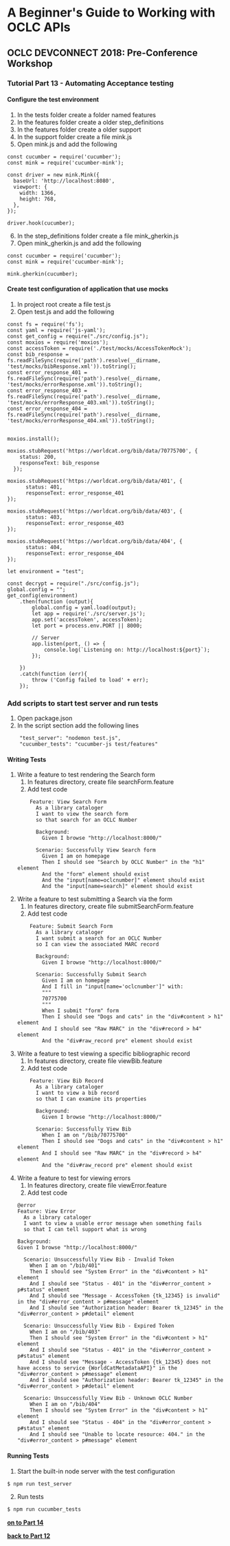 # A Beginner's Guide to Working with OCLC APIs
## OCLC DEVCONNECT 2018: Pre-Conference Workshop
### Tutorial Part 13 - Automating Acceptance testing

#### Configure the test environment
1. In the tests folder create a folder named features
2. In the features folder create a older step_definitions
3. In the features folder create a older support
4. In the support folder create a file mink.js
5. Open mink.js and add the following

```
const cucumber = require('cucumber');
const mink = require('cucumber-mink');

const driver = new mink.Mink({
  baseUrl: 'http://localhost:8080',
  viewport: {
    width: 1366,
    height: 768,
  },
});

driver.hook(cucumber);
```

6. In the step_definitions folder create a file mink_gherkin.js
7. Open mink_gherkin.js and add the following
```
const cucumber = require('cucumber');
const mink = require('cucumber-mink');

mink.gherkin(cucumber);
``` 

#### Create test configuration of application that use mocks
1. In project root create a file test.js
2. Open test.js and add the following

```
const fs = require('fs');
const yaml = require('js-yaml');
const get_config = require("./src/config.js");
const moxios = require('moxios');
const accessToken = require('./test/mocks/AccessTokenMock');
const bib_response = fs.readFileSync(require('path').resolve(__dirname, 'test/mocks/bibResponse.xml')).toString();
const error_response_401 = fs.readFileSync(require('path').resolve(__dirname, 'test/mocks/errorResponse.xml')).toString();
const error_response_403 = fs.readFileSync(require('path').resolve(__dirname, 'test/mocks/errorResponse_403.xml')).toString();
const error_response_404 = fs.readFileSync(require('path').resolve(__dirname, 'test/mocks/errorResponse_404.xml')).toString();


moxios.install();

moxios.stubRequest('https://worldcat.org/bib/data/70775700', {
    status: 200,
    responseText: bib_response
  }); 

moxios.stubRequest('https://worldcat.org/bib/data/401', {
      status: 401,
      responseText: error_response_401
});

moxios.stubRequest('https://worldcat.org/bib/data/403', {
      status: 403,
      responseText: error_response_403
});

moxios.stubRequest('https://worldcat.org/bib/data/404', {
      status: 404,
      responseText: error_response_404
});

let environment = "test";

const decrypt = require("./src/config.js");
global.config = "";
get_config(environment)
    .then(function (output){
        global.config = yaml.load(output);
        let app = require('./src/server.js');
        app.set('accessToken', accessToken);
        let port = process.env.PORT || 8000;

        // Server
        app.listen(port, () => {
            console.log(`Listening on: http://localhost:${port}`);
        });
        
    })
    .catch(function (err){
        throw ('Config failed to load' + err);
    });
```

### Add scripts to start test server and run tests
1. Open package.json
2. In the script section add the following lines
```
    "test_server": "nodemon test.js",
    "cucumber_tests": "cucumber-js test/features"
``` 

#### Writing Tests
1. Write a feature to test rendering the Search form
    1. In features directory, create file searchForm.feature
    2. Add test code
    ```
        Feature: View Search Form
          As a library cataloger
          I want to view the search form
          so that search for an OCLC Number
          
          Background:
            Given I browse "http://localhost:8000/"
          
          Scenario: Successfully View Search form
            Given I am on homepage
            Then I should see "Search by OCLC Number" in the "h1" element
            And the "form" element should exist
            And the "input[name=oclcnumber]" element should exist
            And the "input[name=search]" element should exist
    ```    
2. Write a feature to test submitting a Search via the form
    1. In features directory, create file submitSearchForm.feature
    2. Add test code
    ```
        Feature: Submit Search Form
          As a library cataloger
          I want submit a search for an OCLC Number
          so I can view the associated MARC record
        
          Background:
            Given I browse "http://localhost:8000/"
          
          Scenario: Successfully Submit Search
            Given I am on homepage
            And I fill in "input[name='oclcnumber']" with:
            """
            70775700
            """
            When I submit "form" form
            Then I should see "Dogs and cats" in the "div#content > h1" element
            And I should see "Raw MARC" in the "div#record > h4" element
            And the "div#raw_record pre" element should exist
    ```    
3. Write a feature to test viewing a specific bibliographic record
    1. In features directory, create file viewBib.feature
    2. Add test code
    ```
        Feature: View Bib Record
          As a library cataloger
          I want to view a bib record
          so that I can examine its properties
          
          Background:
            Given I browse "http://localhost:8000/"  
          
          Scenario: Successfully View Bib
            When I am on "/bib/70775700"
            Then I should see "Dogs and cats" in the "div#content > h1" element
            And I should see "Raw MARC" in the "div#record > h4" element 
            And the "div#raw_record pre" element should exist
    ```
4. Write a feature to test for viewing errors
    1. In features directory, create file viewError.feature
    2. Add test code
    ```
    @error
    Feature: View Error
      As a library cataloger
      I want to view a usable error message when something fails
      so that I can tell support what is wrong
      
    Background:
    Given I browse "http://localhost:8000/"
      
      Scenario: Unsuccessfully View Bib - Invalid Token
        When I am on "/bib/401"
        Then I should see "System Error" in the "div#content > h1" element
        And I should see "Status - 401" in the "div#error_content > p#status" element
        And I should see "Message - AccessToken {tk_12345} is invalid" in the "div#error_content > p#message" element
        And I should see "Authorization header: Bearer tk_12345" in the "div#error_content > p#detail" element
    
      Scenario: Unsuccessfully View Bib - Expired Token
        When I am on "/bib/403"
        Then I should see "System Error" in the "div#content > h1" element
        And I should see "Status - 401" in the "div#error_content > p#status" element
        And I should see "Message - AccessToken {tk_12345} does not have access to service {WorldCatMetadataAPI}" in the "div#error_content > p#message" element
        And I should see "Authorization header: Bearer tk_12345" in the "div#error_content > p#detail" element  
        
      Scenario: Unsuccessfully View Bib - Unknown OCLC Number
        When I am on "/bib/404"
        Then I should see "System Error" in the "div#content > h1" element
        And I should see "Status - 404" in the "div#error_content > p#status" element
        And I should see "Unable to locate resource: 404." in the "div#error_content > p#message" element
    ```
#### Running Tests
1. Start the built-in node server with the test configuration
```bash
$ npm run test_server
```
2. Run tests
```bash
$ npm run cucumber_tests
```

**[on to Part 14](tutorial-14.md)**

**[back to Part 12](tutorial-12.md)**
